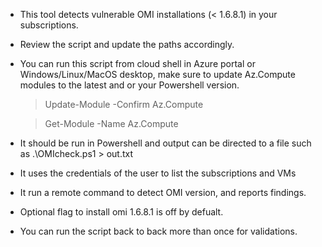 - This tool detects vulnerable OMI installations (< 1.6.8.1) in your subscriptions.

- Review the script and update the paths accordingly.

- You can run this script from cloud shell in Azure portal or Windows/Linux/MacOS desktop, make sure to update Az.Compute modules to the latest and or your Powershell version.

  > Update-Module -Confirm Az.Compute

  > Get-Module -Name Az.Compute

- It should be run in Powershell and output can be directed to a file such as .\OMIcheck.ps1 > out.txt

- It uses the credentials of the user to list the subscriptions and VMs

- It run a remote command to detect OMI version, and reports findings.

- Optional flag to install omi 1.6.8.1 is off by defualt.

- You can run the script back to back more than once for validations.